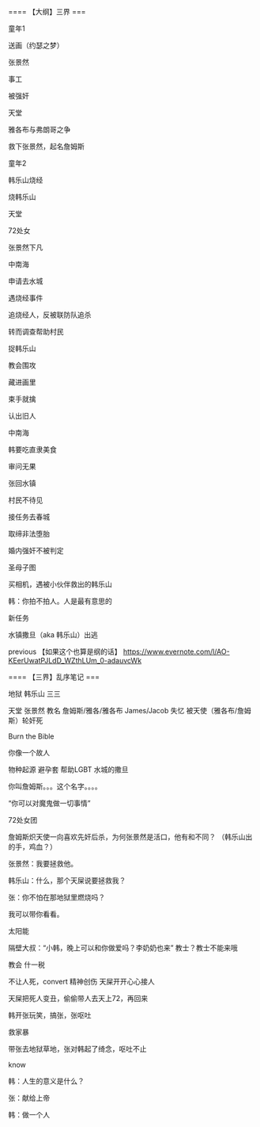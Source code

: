 


==== 【大纲】三界  ===


童年1

送画（约瑟之梦）

张景然

事工

被强奸

天堂

雅各布与弗朗哥之争

救下张景然，起名詹姆斯

童年2

韩乐山烧经

烧韩乐山

天堂

72处女

张景然下凡

中南海

申请去水城

遇烧经事件

追烧经人，反被联防队追杀

转而调查帮助村民

捉韩乐山

教会围攻

藏进画里

束手就擒

认出旧人

中南海

韩要吃直隶美食

审问无果

张回水镇

村民不待见

接任务去春城

取缔非法堕胎

婚内强奸不被判定

圣母子图

买相机，遇被小伙伴救出的韩乐山

韩：你拍不拍人。人是最有意思的

新任务

水镇撒旦（aka 韩乐山）出逃

previous 【如果这个也算是纲的话】 https://www.evernote.com/l/AO-KEerUwatPJLdD_WZthLUm_0-adauvcWk


==== 【三界】乱序笔记  ===


地狱 韩乐山 三三 

天堂 张景然 教名 詹姆斯/雅各/雅各布 James/Jacob 失忆 被天使（雅各布/詹姆斯）轮奸死

Burn the Bible

你像一个故人

物种起源 避孕套 帮助LGBT 水城的撒旦

你叫詹姆斯。。。这个名字。。。。

“你可以对魔鬼做一切事情”

72处女团

詹姆斯炽天使一向喜欢先奸后杀，为何张景然是活口，他有和不同？ （韩乐山出的手，鸡血？）

张景然：我要拯救他。

韩乐山：什么，那个天屎说要拯救我？

张：你不怕在那地狱里燃烧吗？

我可以带你看看。

太阳能

隔壁大叔：“小韩，晚上可以和你做爱吗？李奶奶也来” 教士？教士不能来哦

教会 什一税

不让人死，convert 精神创伤 天屎开开心心接人

天屎把死人变丑，偷偷带人去天上72，再回来

韩开张玩笑，搞张，张呕吐

救家暴

带张去地狱草地，张对韩起了绮念，呕吐不止

know

韩：人生的意义是什么？

张：献给上帝

韩：做一个人